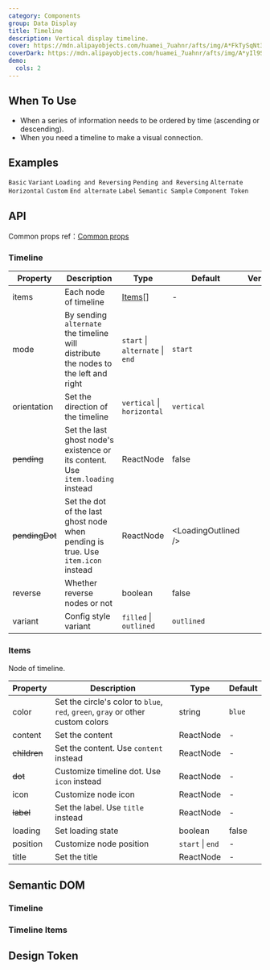 ```yaml
---
category: Components
group: Data Display
title: Timeline
description: Vertical display timeline.
cover: https://mdn.alipayobjects.com/huamei_7uahnr/afts/img/A*FkTySqNt3sYAAAAAAAAAAAAADrJ8AQ/original
coverDark: https://mdn.alipayobjects.com/huamei_7uahnr/afts/img/A*yIl9S4hAIBcAAAAAAAAAAAAADrJ8AQ/original
demo:
  cols: 2
---
```


## When To Use

- When a series of information needs to be ordered by time (ascending or descending).
- When you need a timeline to make a visual connection.

## Examples

<!-- prettier-ignore -->
<code src="./demo/basic.tsx">Basic</code>
<code src="./demo/variant.tsx">Variant</code>
<code src="./demo/pending.tsx">Loading and Reversing</code>
<code src="./demo/pending-legacy.tsx" debug>Pending and Reversing</code>
<code src="./demo/alternate.tsx">Alternate</code>
<code src="./demo/horizontal.tsx">Horizontal</code>
<code src="./demo/custom.tsx">Custom</code>
<code src="./demo/end.tsx">End alternate</code>
<code src="./demo/label.tsx">Label</code>
<code src="./demo/semantic.tsx">Semantic Sample</code>
<code src="./demo/component-token.tsx" debug>Component Token</code>

## API

Common props ref：[Common props](/docs/react/common-props)

### Timeline

| Property | Description | Type | Default | Version |
| --- | --- | --- | --- | --- |
| items | Each node of timeline | [Items](#Items)[] | - |  |
| mode | By sending `alternate` the timeline will distribute the nodes to the left and right | `start` \| `alternate` \| `end` | `start` |  |
| orientation | Set the direction of the timeline | `vertical` \| `horizontal` | `vertical` |  |
| ~~pending~~ | Set the last ghost node's existence or its content. Use `item.loading` instead | ReactNode | false |  |
| ~~pendingDot~~ | Set the dot of the last ghost node when pending is true. Use `item.icon` instead | ReactNode | &lt;LoadingOutlined /&gt; |  |
| reverse | Whether reverse nodes or not | boolean | false |  |
| variant | Config style variant | `filled` \| `outlined` | `outlined` |  |

### Items

Node of timeline.

| Property | Description | Type | Default |
| --- | --- | --- | --- |
| color | Set the circle's color to `blue`, `red`, `green`, `gray` or other custom colors | string | `blue` |
| content | Set the content | ReactNode | - |
| ~~children~~ | Set the content. Use `content` instead | ReactNode | - |
| ~~dot~~ | Customize timeline dot. Use `icon` instead | ReactNode | - |
| icon | Customize node icon | ReactNode | - |
| ~~label~~ | Set the label. Use `title` instead | ReactNode | - |
| loading | Set loading state | boolean | false |
| position | Customize node position | `start` \| `end` | - |
| title | Set the title | ReactNode | - |

## Semantic DOM

### Timeline

<code src="./demo/_semantic.tsx" simplify="true"></code>

### Timeline Items

<code src="./demo/_semantic_items.tsx" simplify="true"></code>

## Design Token

<ComponentTokenTable component="Timeline"></ComponentTokenTable>
